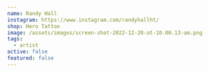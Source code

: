 ```yaml
---
name: Randy Hall
instagram: https://www.instagram.com/randyhallht/
shop: Hero Tattoo
image: /assets/images/screen-shot-2022-12-20-at-10.00.13-am.png
tags:
  - artist
active: false
featured: false
---
```

